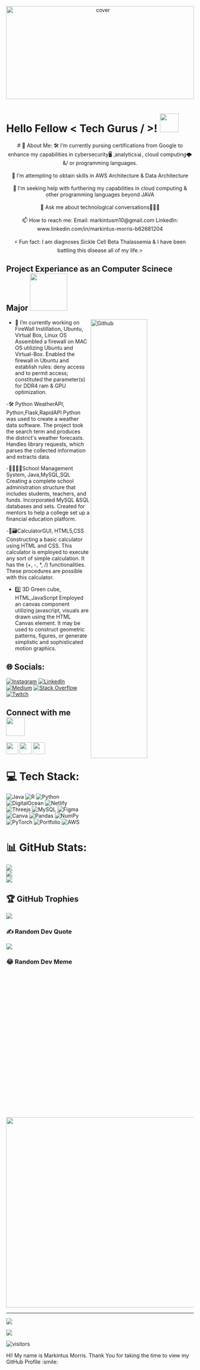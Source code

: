<div align="center">
<img width="100%" height = "250px" src="https://raw.githubusercontent.com/rahulbanerjee26/githubProfileReadmeGenerator/main/banners/banner1.gif" alt="cover" />
</div>
<h1> Hello Fellow < Tech Gurus / >! <img src = "https://raw.githubusercontent.com/rahulbanerjee26/githubProfileReadmeGenerator/main/gifs/wave.gif" width = 50px height='50px'> </h1>
<p align='center'>
# 💫 About Me:
🛠 I’m currently pursing certifications from Google to enhance my capabilities in cybersecurity🖥 ,analytics📊, cloud computing🌩 &/ or programming languages.<br><br>🌱 I’m attempting to obtain skills in AWS Architecture & Data Architecture <br><br>🤔 I’m seeking help with furthering my capabilities in cloud computing & other programming languages beyond JAVA<br><br>💬 Ask me about technological conversations👨🏾‍💻<br><br>📫 How to reach me: Email: markintusm10@gmail.com LinkedIn: www.linkedin.com/in/markintus-morris-b62681204<br><br>⚡ Fun fact: I am diagnoses Sickle Cell Beta Thalassemia & I have been battling this disease all of my life.>

<h2> Project Experiance as an Computer Scinece Major <img src = "https://raw.githubusercontent.com/rahulbanerjee26/githubProfileReadmeGenerator/main/gifs/eatSleepCodeRepeat.gif" width = 100px height='100px'></h2>

<img width="55%" align="right" alt="Github" src="https://raw.githubusercontent.com/rahulbanerjee26/githubProfileReadmeGenerator/47a1a7b035154ce002fffc42e803b6ca8acbc4f3/gifs/git-header.svg" />

- 🔭 I’m currently working on FireWall Instillation, Ubuntu, Virtual Box, Linux OS
Assembled a firewall on MAC OS utilizing Ubuntu and Virtual-Box.
Enabled the firewall in Ubuntu and establish rules: deny access and to permit access; constituted the parameter(s) for DDR4 ram & GPU optimization.

-🛠 Python WeatherAPI, Python,Flask,RapidAPI
Python was used to create a weather data software. The project took the search term and produces the district's weather forecasts. Handles library requests, which parses the collected information and extracts data.

-👨🏾‍🏫🏫School Management System, Java,MySQL,SQL
Creating a complete school administration structure that includes students, teachers, and funds. Incorporated MySQL &SQL databases and sets. Created for mentors to help a college set up a financial education platform.

-🧮🗃CalculatorGUI, HTML5,CSS
Constructing a basic calculator using HTML and CSS. This calculator is employed to execute any sort of simple calculation. It has the (+, -, *, /) functionalities. These procedures are possible with this calculator.

- 3️⃣ 3D Green cube, HTML,JavaScript
Employed an canvas component utilizing javascript, visuals are drawn using the HTML Canvas element. It may be used to construct geometric patterns, figures, or generate simplistic and sophisticated motion graphics.

## 🌐 Socials:
[![Instagram](https://img.shields.io/badge/Instagram-%23E4405F.svg?logo=Instagram&logoColor=white)](https://instagram.com/markaysthename1) [![LinkedIn](https://img.shields.io/badge/LinkedIn-%230077B5.svg?logo=linkedin&logoColor=white)](https://linkedin.com/in/https://www.linkedin.com/in/morris012345679/) [![Medium](https://img.shields.io/badge/Medium-12100E?logo=medium&logoColor=white)](https://medium.com/@https://medium.com/@markintusm10) [![Stack Overflow](https://img.shields.io/badge/-Stackoverflow-FE7A16?logo=stack-overflow&logoColor=white)](https://stackoverflow.com/users/https://stackoverflow.com/users/20172533/markintus-morris) [![Twitch](https://img.shields.io/badge/Twitch-%239146FF.svg?logo=Twitch&logoColor=white)](https://twitch.tv/https://www.twitch.tv/puna55) 
<h2> Connect with me <img src='https://raw.githubusercontent.com/rahulbanerjee26/githubProfileReadmeGenerator/main/gifs/handShake.gif' width="50px" height=50px> </h2>
<a href = 'https://www.linkedin.com/in/https://www.linkedin.com/in/morris012345679/'> <img width = '32px' align= 'center' src="https://raw.githubusercontent.com/rahulbanerjee26/githubAboutMeGenerator/main/icons/linked-in-alt.svg"/></a> 
<a href = 'https://flowcv.me/markintus-cortez'> <img width = '32px' align= 'center' src="https://raw.githubusercontent.com/rahulbanerjee26/githubAboutMeGenerator/main/icons/portfolio.png"/></a> 
<a href = 'https://www.github.com/https://github.com/Kinto55'> <img width = '32px' align= 'center' src="https://raw.githubusercontent.com/rahulbanerjee26/githubAboutMeGenerator/main/icons/github.svg"/></a> 

# 💻 Tech Stack:
![Java](https://img.shields.io/badge/java-%23ED8B00.svg?style=for-the-badge&logo=java&logoColor=white) ![R](https://img.shields.io/badge/r-%23276DC3.svg?style=for-the-badge&logo=r&logoColor=white) ![Python](https://img.shields.io/badge/python-3670A0?style=for-the-badge&logo=python&logoColor=ffdd54) ![DigitalOcean](https://img.shields.io/badge/DigitalOcean-%230167ff.svg?style=for-the-badge&logo=digitalOcean&logoColor=white) ![Netlify](https://img.shields.io/badge/netlify-%23000000.svg?style=for-the-badge&logo=netlify&logoColor=#00C7B7) ![Threejs](https://img.shields.io/badge/threejs-black?style=for-the-badge&logo=three.js&logoColor=white) ![MySQL](https://img.shields.io/badge/mysql-%2300f.svg?style=for-the-badge&logo=mysql&logoColor=white) 	![Figma](https://img.shields.io/badge/figma-%23F24E1E.svg?style=for-the-badge&logo=figma&logoColor=white) ![Canva](https://img.shields.io/badge/Canva-%2300C4CC.svg?style=for-the-badge&logo=Canva&logoColor=white) ![Pandas](https://img.shields.io/badge/pandas-%23150458.svg?style=for-the-badge&logo=pandas&logoColor=white) ![NumPy](https://img.shields.io/badge/numpy-%23013243.svg?style=for-the-badge&logo=numpy&logoColor=white) ![PyTorch](https://img.shields.io/badge/PyTorch-%23EE4C2C.svg?style=for-the-badge&logo=PyTorch&logoColor=white) ![Portfolio](https://img.shields.io/badge/Portfolio-%23000000.svg?style=for-the-badge&logo=firefox&logoColor=#FF7139) ![AWS](https://img.shields.io/badge/AWS-%23FF9900.svg?style=for-the-badge&logo=amazon-aws&logoColor=white)

# 📊 GitHub Stats:
![](https://github-readme-stats.vercel.app/api?username=kinto55&theme=maroongold&hide_border=false&include_all_commits=false&count_private=true)<br/>
![](https://github-readme-streak-stats.herokuapp.com/?user=kinto55&theme=maroongold&hide_border=false)<br/>
![](https://github-readme-stats.vercel.app/api/top-langs/?username=kinto55&theme=maroongold&hide_border=false&include_all_commits=false&count_private=true&layout=compact)

## 🏆 GitHub Trophies
![](https://github-profile-trophy.vercel.app/?username=kinto55&theme=dark_dimmed&no-frame=true&no-bg=true&margin-w=4)

### ✍️ Random Dev Quote
![](https://quotes-github-readme.vercel.app/api?type=vetical&theme=radical)

### 😂 Random Dev Meme
<img src="https://random-memer.herokuapp.com/" width="512px"/>

---
[![](https://visitcount.itsvg.in/api?id=kinto55&icon=0&color=9)](https://visitcount.itsvg.in)

[![](https://visitcount.itsvg.in/api?id=markaysthename1&label=Profile%20Views&color=0&icon=0&pretty=true)](https://visitcount.itsvg.in)

![visitors](https://visitor-badge.glitch.me/badge?page_id=https://github.com/Kinto55.https://github.com/Kinto55)

</p>
<div size='20px'> Hi! My name is Markintus Morris. Thank You for taking the time to view my GitHub Profile :smile: 
</div>
